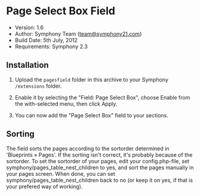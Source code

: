 # Page Select Box Field

- Version: 1.6
- Author: Symphony Team (team@symphony21.com)
- Build Date: 5th July, 2012
- Requirements: Symphony 2.3

## Installation

1. Upload the `pagesfield` folder in this archive to your Symphony `/extensions` folder.

2. Enable it by selecting the "Field: Page Select Box", choose Enable from the with-selected menu, then click Apply.

3. You can now add the "Page Select Box" field to your sections.

## Sorting

The field sorts the pages according to the sortorder determined in 'Blueprints » Pages'. If the sorting isn't correct, it's probably because of the sortorder. To set the sortorder of your pages, edit your config.php-file, set symphony/pages_table_nest_children to yes, and sort the pages manually in your pages screen. When done, you can set symphony/pages_table_nest_children back to no (or keep it on yes, if that is your prefered way of working).
